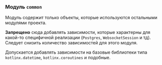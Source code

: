 ### Модуль `common`

Модуль содержит только объекты, которые используются остальными модулями проекта.  

**Запрещено** сюда добавлять зависимости, которые характерны для какой-то специфичной реализации (`Postgres`, `WebsocketSession` и тд). 
Следует снизить количество зависимостей для этого модуля.  

Допускается добавлять зависимости на базовые библиотеки типа `kotlinx.datetime`, `kotlinx.coroutines` и подобные.
